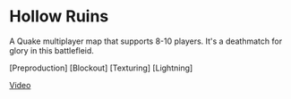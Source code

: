 # Hollow Ruins
A Quake multiplayer map that supports 8-10 players. It's a deathmatch for glory in this battlefleid. 

[Preproduction]
[Blockout]
[Texturing]
[Lightning]

[Video](https://github.com/CobaltJCode/hollow-ruins/blob/main/video.md)
